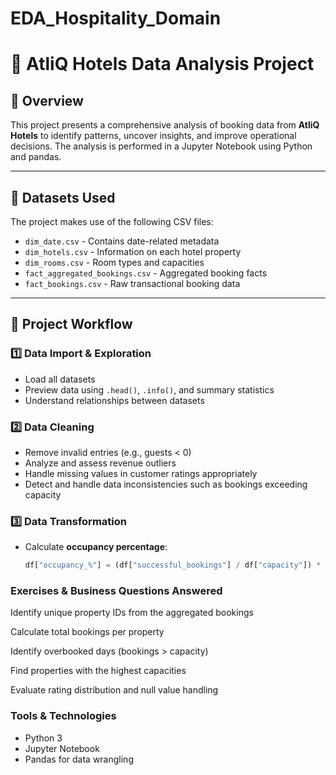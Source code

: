 # EDA_Hospitality_Domain
# 🏨 AtliQ Hotels Data Analysis Project

## 📖 Overview

This project presents a comprehensive analysis of booking data from **AtliQ Hotels** to identify patterns, uncover insights, and improve operational decisions. The analysis is performed in a Jupyter Notebook using Python and pandas.

---

## 📁 Datasets Used

The project makes use of the following CSV files:

- `dim_date.csv` - Contains date-related metadata
- `dim_hotels.csv` - Information on each hotel property
- `dim_rooms.csv` - Room types and capacities
- `fact_aggregated_bookings.csv` - Aggregated booking facts
- `fact_bookings.csv` - Raw transactional booking data

---

## 🧭 Project Workflow

### 1️⃣ Data Import & Exploration
- Load all datasets
- Preview data using `.head()`, `.info()`, and summary statistics
- Understand relationships between datasets

### 2️⃣ Data Cleaning
- Remove invalid entries (e.g., guests < 0)
- Analyze and assess revenue outliers
- Handle missing values in customer ratings appropriately
- Detect and handle data inconsistencies such as bookings exceeding capacity

### 3️⃣ Data Transformation
- Calculate **occupancy percentage**:
  ```python
  df["occupancy_%"] = (df["successful_bookings"] / df["capacity"]) * 100

### Exercises & Business Questions Answered
Identify unique property IDs from the aggregated bookings

Calculate total bookings per property

Identify overbooked days (bookings > capacity)

Find properties with the highest capacities

Evaluate rating distribution and null value handling

### Tools & Technologies
- Python 3
- Jupyter Notebook
- Pandas for data wrangling

